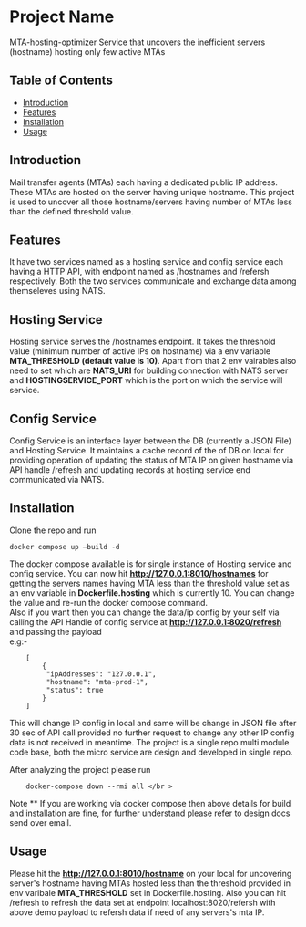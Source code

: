 # Project Name

MTA-hosting-optimizer
Service that uncovers the inefficient servers (hostname) hosting only few active MTAs

## Table of Contents

- [Introduction](#introduction)
- [Features](#features)
- [Installation](#installation)
- [Usage](#usage)

## Introduction

Mail transfer agents (MTAs) each having a dedicated public IP address.
These MTAs are hosted on the server having unique hostname.
This project is used to uncover all those hostname/servers having number of MTAs less than the defined threshold value.

## Features

It have two services named as a hosting service and config service each having a HTTP API, with endpoint named as /hostnames and /refersh respectively. Both the two services communicate and exchange data among themseleves using NATS.

## Hosting Service

Hosting service serves the /hostnames endpoint. It takes the threshold value (minimum number of active IPs on hostname) via a env variable **MTA_THRESHOLD (default value is 10)**. Apart from that 2 env vairables also need to set which are **NATS_URI** for building connection with NATS server and **HOSTINGSERVICE_PORT** which is the port on which the service will service.

## Config Service

Config Service is an interface layer between the DB (currently a JSON File) and Hosting Service. It maintains a cache record of the of DB on local for providing operation of updating the status of MTA IP on given hostname via API handle /refresh and updating records at hosting service end communicated via NATS.

## Installation

Clone the repo and run 
```
docker compose up —build -d
```
The docker compose available is for single instance of Hosting service and config service. You can now hit **http://127.0.0.1:8010/hostnames** for getting the servers names having MTA less than the threshold value set as an env variable in **Dockerfile.hosting** which is currently 10. You can change the value and re-run the docker compose command. </br > 
Also if you want then you can change the data/ip config by your self via calling the API Handle of config service at **http://127.0.0.1:8020/refresh** and passing the payload </br >
    e.g:-

``` 
    [
        {   
         "ipAddresses": "127.0.0.1",
         "hostname": "mta-prod-1",
         "status": true
        }
    ]
```

This will change IP config in local and same will be change in JSON file after 30 sec of API call provided no further request to change any other IP config data is not received in meantime. The project is a single repo multi module code base, both the micro service are design and developed in single repo.

After analyzing the project please run
```
    docker-compose down --rmi all </br >
```
Note \*\* If you are working via docker compose then above details for build and installation are fine, for further understand please refer to design docs send over email.

## Usage

Please hit the **http://127.0.0.1:8010/hostname** on your local for uncovering server's hostname having MTAs hosted less than the threshold provided in env varibale **MTA_THRESHOLD** set in Dockerfile.hosting.
Also you can hit /refresh to refresh the data set at endpoint localhost:8020/refersh with above demo payload to refersh data if need of any servers's mta IP.
